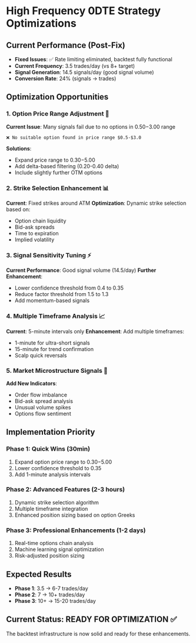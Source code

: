 # High Frequency 0DTE Strategy Optimizations

## Current Performance (Post-Fix)
- **Fixed Issues**: ✅ Rate limiting eliminated, backtest fully functional
- **Current Frequency**: 3.5 trades/day (vs 8+ target)
- **Signal Generation**: 14.5 signals/day (good signal volume)
- **Conversion Rate**: 24% (signals → trades)

## Optimization Opportunities

### 1. Option Price Range Adjustment 🎯
**Current Issue**: Many signals fail due to no options in $0.50-$3.00 range
```
❌ No suitable option found in price range $0.5-$3.0
```

**Solutions**:
- Expand price range to $0.30-$5.00
- Add delta-based filtering (0.20-0.40 delta)
- Include slightly further OTM options

### 2. Strike Selection Enhancement 📊
**Current**: Fixed strikes around ATM
**Optimization**: Dynamic strike selection based on:
- Option chain liquidity
- Bid-ask spreads
- Time to expiration
- Implied volatility

### 3. Signal Sensitivity Tuning ⚡
**Current Performance**: Good signal volume (14.5/day)
**Further Enhancement**:
- Lower confidence threshold from 0.4 to 0.35
- Reduce factor threshold from 1.5 to 1.3
- Add momentum-based signals

### 4. Multiple Timeframe Analysis 📈
**Current**: 5-minute intervals only
**Enhancement**: Add multiple timeframes:
- 1-minute for ultra-short signals
- 15-minute for trend confirmation
- Scalp quick reversals

### 5. Market Microstructure Signals 🔬
**Add New Indicators**:
- Order flow imbalance
- Bid-ask spread analysis
- Unusual volume spikes
- Options flow sentiment

## Implementation Priority

### Phase 1: Quick Wins (30min)
1. Expand option price range to $0.30-$5.00
2. Lower confidence threshold to 0.35
3. Add 1-minute analysis intervals

### Phase 2: Advanced Features (2-3 hours)
1. Dynamic strike selection algorithm
2. Multiple timeframe integration
3. Enhanced position sizing based on option Greeks

### Phase 3: Professional Enhancements (1-2 days)
1. Real-time options chain analysis
2. Machine learning signal optimization
3. Risk-adjusted position sizing

## Expected Results
- **Phase 1**: 3.5 → 6-7 trades/day
- **Phase 2**: 7 → 10+ trades/day  
- **Phase 3**: 10+ → 15-20 trades/day

## Current Status: READY FOR OPTIMIZATION ✅
The backtest infrastructure is now solid and ready for these enhancements. 